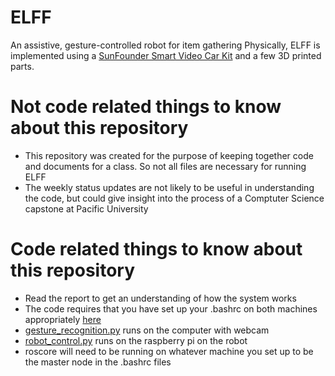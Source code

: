 # ELFF
An assistive, gesture-controlled robot for item gathering
Physically, ELFF is implemented using a [SunFounder Smart Video Car Kit](https://www.sunfounder.com/rpi-car.html) and a few 3D printed parts. 

# Not code related things to know about this repository 
- This repository was created for the purpose of keeping together code and documents for a class. So not all files are necessary for running ELFF
- The weekly status updates are not likely to be useful in understanding the code, but could give insight into the process of a Comptuter Science capstone at Pacific University

# Code related things to know about this repository 
- Read the report to get an understanding of how the system works
- The code requires that you have set up your .bashrc on both machines appropriately [here](https://razbotics.wordpress.com/2018/01/23/ros-on-multiple-computers-connecting-raspberry-pi-with-pc-over-lan/)
- [gesture_recognition.py](./gesture_recognition.py) runs on the computer with webcam
- [robot_control.py](/ros_catkin_workspace/src/elff_navigation/src/robot_control.py) runs on the raspberry pi on the robot
- roscore will need to be running on whatever machine you set up to be the master node in the .bashrc files



